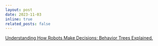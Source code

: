 ```yaml
---
layout: post
date: 2023-11-03
inline: true
related_posts: false
---
```


<a href="https://youtu.be/IHTEc4Dy7sI?si=Gq0wsCKFFZcqX0jD">Understanding How Robots Make Decisions: Behavior Trees Explained.</a>